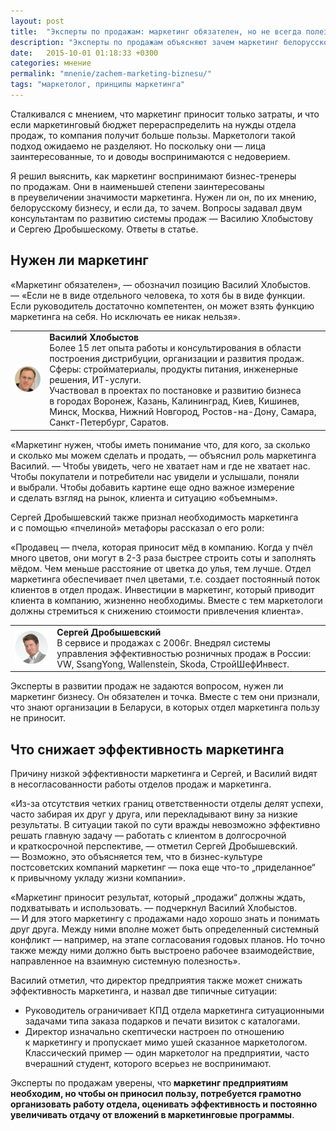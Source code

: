 ```yaml
---
layout: post
title:  "Эксперты по продажам: маркетинг обязателен, но не всегда полезен"
description: "Эксперты по продажам объясняют зачем маркетинг белорусскому бизнесу и почему он иногда не приносит пользу компании. "
date:   2015-10-01 01:18:33 +0300
categories: мнение
permalink: "mnenie/zachem-marketing-biznesu/"
tags: "маркетолог, принципы маркетинга"
---
```


<p>Сталкивался с&nbsp;мнением, что маркетинг приносит только затраты, и&nbsp;что если маркетинговый бюджет перераспределить на&nbsp;нужды отдела продаж, то&nbsp;компания получит больше пользы. Маркетологи такой подход ожидаемо не&nbsp;разделяют. Но&nbsp;поскольку они&nbsp;— лица заинтересованные, то&nbsp;и&nbsp;доводы воспринимаются с&nbsp;недоверием.</p>
<p>Я&nbsp;решил выяснить, как маркетинг воспринимают бизнес-тренеры по&nbsp;продажам. Они в&nbsp;наименьшей степени заинтересованы в&nbsp;преувеличении значимости маркетинга. Нужен&nbsp;ли он, по&nbsp;их&nbsp;мнению, белорусскому бизнесу, и&nbsp;если&nbsp;да, то&nbsp;зачем. Вопросы задавал двум консультантам по&nbsp;развитию системы продаж&nbsp;— Василию Хлобыстову и&nbsp;Сергею Дробышескому. Ответы в&nbsp;статье.</p> <!--more-->
<h2>Нужен&nbsp;ли маркетинг</h2>
<p>«Маркетинг обязателен»,&nbsp;— обозначил позицию Василий Хлобыстов. —&nbsp;«Если не&nbsp;в&nbsp;виде отдельного человека, то&nbsp;хотя&nbsp;бы в&nbsp;виде функции. Если руководитель достаточно компетентен, он&nbsp;может взять функцию маркетинга на&nbsp;себя. Но&nbsp;исключать ее&nbsp;никак нельзя».</p>
<table> 
<tbody> 
<tr> 
<td> <img src="/images/ex1.png" alt="Василий Хлобыстов"> </td>
<td class="a_b"><strong>Василий Хлобыстов </strong><br/>
 Более 15&nbsp;лет опыта работы и&nbsp;консультирования в&nbsp;области построения дистрибуции, организации и&nbsp;развития продаж. Сферы: стройматериалы, продукты питания, инженерные решения, ИТ-услуги.<br/>
 Участвовал в&nbsp;проектах по&nbsp;постановке и&nbsp;развитию бизнеса в&nbsp;городах Воронеж, Казань, Калининград, Киев, Кишинев, Минск, Москва, Нижний Новгород, Ростов-на-Дону, Самара, Санкт-Петербург, Саратов. 
</td>
 </tr>
 </tbody>
 </table>
 «Маркетинг нужен, чтобы иметь понимание что, для кого, за&nbsp;сколько и&nbsp;сколько мы&nbsp;можем сделать и&nbsp;продать,&nbsp;— объяснил роль маркетинга Василий. —&nbsp;Чтобы увидеть, чего не&nbsp;хватает нам и&nbsp;где не&nbsp;хватает нас. Чтобы покупатели и&nbsp;потребители нас увидели и&nbsp;услышали, поняли и&nbsp;выбрали. Чтобы добавить картине еще одно важное измерение и&nbsp;сделать взгляд на&nbsp;рынок, клиента и&nbsp;ситуацию «объемным». 
<p>Сергей Дробышевский также признал необходимость маркетинга и&nbsp;с&nbsp;помощью «пчелиной» метафоры рассказал о&nbsp;его роли:</p>
<p>«Продавец&nbsp;— пчела, которая приносит мёд в&nbsp;компанию. Когда у&nbsp;пчёл много цветов, они могут в&nbsp;<nobr>2-3</nobr> раза быстрее строить соты и&nbsp;заполнять мёдом. Чем меньше расстояние от&nbsp;цветка до&nbsp;улья, тем лучше. Отдел маркетинга обеспечивает пчел цветами, т.е. создает постоянный поток клиентов в&nbsp;отдел продаж. Инвестиции в&nbsp;маркетинг, который приводит клиента в&nbsp;компанию, жизненно необходимы. Вместе с&nbsp;тем маркетологи должны стремиться к&nbsp;снижению стоимости привлечения клиента».</p>
<table> 
<tbody> 
<tr> 
<td><img src="/images/ex2.png" alt="Сергей Дробышевский"></td>
<td class="a_b"><strong>Сергей Дробышевский</strong><br/>
В&nbsp;сервисе и&nbsp;продажах с&nbsp;2006г. Внедрял системы управления эффективностью розничных продаж в&nbsp;России: VW, SsangYong, Wallenstein, Skoda, СтройШефИнвест. 
</td>
 </tr>
</tbody>
 </table>
<p>Эксперты в&nbsp;развитии продаж не&nbsp;задаются вопросом, нужен&nbsp;ли маркетинг бизнесу. Он&nbsp;обязателен и&nbsp;точка. Вместе с&nbsp;тем они признали, что знают организации в&nbsp;Беларуси, в&nbsp;которых отдел маркетинга пользу не&nbsp;приносит.</p>
<h2>Что снижает эффективность маркетинга</h2>
<p>Причину низкой эффективности маркетинга и&nbsp;Сергей, и&nbsp;Василий видят в&nbsp;несогласованности работы отделов продаж и&nbsp;маркетинга.</p>
<p>«Из-за отсутствия четких границ ответственности отделы делят успехи, часто забирая их&nbsp;друг у&nbsp;друга, или перекладывают вину за&nbsp;низкие результаты. В&nbsp;ситуации такой по&nbsp;сути вражды невозможно эффективно решать главную задачу&nbsp;— работать с&nbsp;клиентом в&nbsp;долгосрочной и&nbsp;краткосрочной перспективе,&nbsp;— отметил Сергей Дробышевский. —&nbsp;Возможно, это объясняется тем, что в&nbsp;бизнес-культуре постсоветских компаний маркетинг&nbsp;— пока еще что-то „приделанное“ к&nbsp;привычному укладу жизни компании».</p>
<p>«Маркетинг приносит результат, который „продажи“ должны ждать, подхватывать и&nbsp;использовать. —&nbsp;подчеркнул Василий Хлобыстов. —&nbsp;И&nbsp;для этого маркетингу с&nbsp;продажами надо хорошо знать и&nbsp;понимать друг друга. Между ними вполне может быть определенный системный конфликт&nbsp;— например, на&nbsp;этапе согласования годовых планов. Но&nbsp;точно также между ними должно быть выстроено рабочее взаимодействие, направленное на&nbsp;взаимную системную полезность».</p>
<p>Василий отметил, что директор предприятия также может снижать эффективность маркетинга, и&nbsp;назвал две типичные ситуации:</p>
<ul> 
	<li>Руководитель ограничивает КПД отдела маркетинга ситуационными задачами типа заказа подарков и&nbsp;печати визиток с&nbsp;каталогами.</li>
	<li>Директор изначально скептически настроен по&nbsp;отношению к&nbsp;маркетингу и&nbsp;пропускает мимо ушей сказанное маркетологом. Классический пример&nbsp;— один маркетолог на&nbsp;предприятии, часто вчерашний студент, которого всерьез не&nbsp;воспринимают.</li>
 </ul>
<p>Эксперты по&nbsp;продажам уверены, что<strong> маркетинг предприятиям необходим, но&nbsp;чтобы он&nbsp;приносил пользу, потребуется грамотно организовать работу отдела, оценивать эффективность и&nbsp;постоянно увеличивать отдачу от&nbsp;вложений в&nbsp;маркетинговые программы</strong>.</p>
